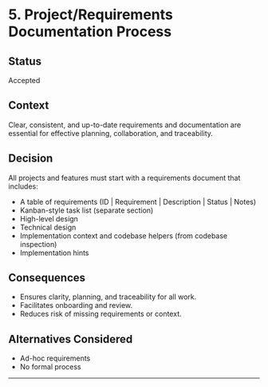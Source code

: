# 5. Project/Requirements Documentation Process

## Status
Accepted

## Context
Clear, consistent, and up-to-date requirements and documentation are essential for effective planning, collaboration, and traceability.

## Decision
All projects and features must start with a requirements document that includes:
- A table of requirements (ID | Requirement | Description | Status | Notes)
- Kanban-style task list (separate section)
- High-level design
- Technical design
- Implementation context and codebase helpers (from codebase inspection)
- Implementation hints

## Consequences
- Ensures clarity, planning, and traceability for all work.
- Facilitates onboarding and review.
- Reduces risk of missing requirements or context.

## Alternatives Considered
- Ad-hoc requirements
- No formal process

---
